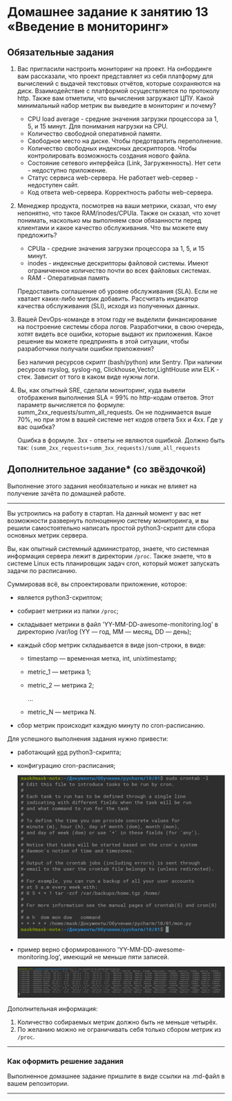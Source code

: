 # Домашнее задание к занятию 13 «Введение в мониторинг»

## Обязательные задания

1. Вас пригласили настроить мониторинг на проект. На онбординге вам рассказали, что проект представляет из себя платформу для вычислений с выдачей текстовых отчётов, которые сохраняются на диск. 
Взаимодействие с платформой осуществляется по протоколу http. Также вам отметили, что вычисления загружают ЦПУ. Какой минимальный набор метрик вы выведите в мониторинг и почему?
   
   - CPU load average - средние значения загрузки процессора за 1, 5, и 15 минут. Для понимания нагрузки на CPU.
   - Количество свободной оперативной памяти.
   - Свободное место на диске. Чтобы предотвратить переполнение.
   - Количество свободных индексных дескрипторов. Чтобы контролировать возможность создания нового файла.
   - Состояние сетевого интерфейса (Link, Загруженность). Нет сети - недоступно приложение.   
   - Статус сервиса web-сервера. Не работает web-сервер - недоступен сайт.
   - Код ответа web-сервера. Корректность работы web-сервера.


2. Менеджер продукта, посмотрев на ваши метрики, сказал, что ему непонятно, что такое RAM/inodes/CPUla. Также он сказал, что хочет понимать, насколько мы выполняем свои обязанности перед клиентами и какое качество обслуживания. Что вы можете ему предложить?
   
   - CPUla - средние значения загрузки процессора за 1, 5, и 15 минут.
   - inodes - индексные дескрипторы файловой системы. Имеют ограниченное количество почти во всех файловых системах.
   - RAM - Оперативная память
   
    Предоставить соглашение об уровне обслуживания (SLA). Если не хватает каких-либо метрик добавить.
    Рассчитать индикатор качества обслуживания (SLI), исходя из полученных данных.

3. Вашей DevOps-команде в этом году не выделили финансирование на построение системы сбора логов. Разработчики, в свою очередь, хотят видеть все ошибки, которые выдают их приложения. Какое решение вы можете предпринять в этой ситуации, чтобы разработчики получали ошибки приложения?
   
   Без наличия ресурсов скрипт (bash/python) или Sentry.
   При наличии ресурсов rsyslog, syslog-ng, Clickhouse,Vector,LightHouse или ELK - стек.
   Зависит от того в каком виде нужны логи.

3. Вы, как опытный SRE, сделали мониторинг, куда вывели отображения выполнения SLA = 99% по http-кодам ответов. 
Этот параметр вычисляется по формуле: summ_2xx_requests/summ_all_requests. Он не поднимается выше 70%, но при этом в вашей системе нет кодов ответа 5xx и 4xx. Где у вас ошибка?
  
   Ошибка в формуле. 3xx - ответы не являются ошибкой.
   Должно быть так: `(summ_2xx_requests+summ_3xx_requests)/summ_all_requests`

## Дополнительное задание* (со звёздочкой) 

Выполнение этого задания необязательно и никак не влияет на получение зачёта по домашней работе.

_____

Вы устроились на работу в стартап. На данный момент у вас нет возможности развернуть полноценную систему 
мониторинга, и вы решили самостоятельно написать простой python3-скрипт для сбора основных метрик сервера. 

Вы, как опытный системный администратор, знаете, что системная информация сервера лежит в директории `/proc`. Также знаете, что в системе Linux есть  планировщик задач cron, который может запускать задачи по расписанию.

Суммировав всё, вы спроектировали приложение, которое:

- является python3-скриптом;
- собирает метрики из папки `/proc`;
- складывает метрики в файл 'YY-MM-DD-awesome-monitoring.log' в директорию /var/log 
(YY — год, MM — месяц, DD — день);
- каждый сбор метрик складывается в виде json-строки, в виде:
  + timestamp — временная метка, int, unixtimestamp;
  + metric_1 — метрика 1;
  + metric_2 — метрика 2;
  
     ...
     
  + metric_N — метрика N.
  
- сбор метрик происходит каждую минуту по cron-расписанию.

Для успешного выполнения задания нужно привести:

* работающий [код](mon.py) python3-скрипта;
* конфигурацию cron-расписания;

  ![cron](cron.png)
* пример верно сформированного 'YY-MM-DD-awesome-monitoring.log', имеющий не меньше пяти записей.

  ![log](log.png)

Дополнительная информация:

1. Количество собираемых метрик должно быть не меньше четырёх.
1. По желанию можно не ограничивать себя только сбором метрик из `/proc`.

---

### Как оформить решение задания

Выполненное домашнее задание пришлите в виде ссылки на .md-файл в вашем репозитории.


---
